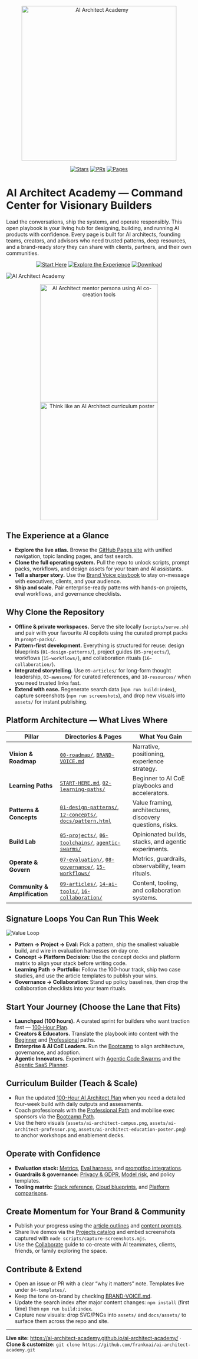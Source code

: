 <p align="center"><img src="assets/logo.svg" width="420" alt="AI Architect Academy"></p>

<p align="center">
  <a href="https://github.com/frankxai/ai-architect-academy/stargazers"><img alt="Stars" src="https://img.shields.io/github/stars/frankxai/ai-architect-academy?style=flat-square"></a>
  <a href="https://github.com/frankxai/ai-architect-academy/pulls"><img alt="PRs" src="https://img.shields.io/badge/PRs-welcome-cyan?style=flat-square"></a>
  <a href="https://ai-architect-academy.github.io/ai-architect-academy/"><img alt="Pages" src="https://img.shields.io/badge/Pages-live-green?style=flat-square"></a>
</p>

# AI Architect Academy — Command Center for Visionary Builders

Lead the conversations, ship the systems, and operate responsibly. This open playbook is your living hub for designing, building, and running AI products with confidence. Every page is built for AI architects, founding teams, creators, and advisors who need trusted patterns, deep resources, and a brand-ready story they can share with clients, partners, and their own communities.

<div align="center">
  <a href="START-HERE.md"><img alt="Start Here" src="https://img.shields.io/badge/Start-Now-cyan?style=for-the-badge"></a>
  <a href="docs/experience.html"><img alt="Explore the Experience" src="https://img.shields.io/badge/Explore-Experience-purple?style=for-the-badge"></a>
  <a href="https://github.com/frankxai/ai-architect-academy/archive/refs/heads/main.zip"><img alt="Download" src="https://img.shields.io/badge/Clone-Repo-black?style=for-the-badge"></a>
</div>

![AI Architect Academy](assets/ai-architect-campus.png)

<p align="center">
  <img src="assets/ai-architect-professor.png" alt="AI Architect mentor persona using AI co-creation tools" width="320">
  <img src="assets/ai-architect-education-poster.png" alt="Think like an AI Architect curriculum poster" width="320">
</p>

## The Experience at a Glance
- **Explore the live atlas.** Browse the [GitHub Pages site](https://ai-architect-academy.github.io/ai-architect-academy/) with unified navigation, topic landing pages, and fast search.
- **Clone the full operating system.** Pull the repo to unlock scripts, prompt packs, workflows, and design assets for your team and AI assistants.
- **Tell a sharper story.** Use the [Brand Voice playbook](BRAND-VOICE.md) to stay on-message with executives, clients, and your audience.
- **Ship and scale.** Pair enterprise-ready patterns with hands-on projects, eval workflows, and governance checklists.

## Why Clone the Repository
- **Offline & private workspaces.** Serve the site locally (`scripts/serve.sh`) and pair with your favourite AI copilots using the curated prompt packs in `prompt-packs/`.
- **Pattern-first development.** Everything is structured for reuse: design blueprints (`01-design-patterns/`), project guides (`05-projects/`), workflows (`15-workflows/`), and collaboration rituals (`16-collaboration/`).
- **Integrated storytelling.** Use `09-articles/` for long-form thought leadership, `03-awesome/` for curated references, and `10-resources/` when you need trusted links fast.
- **Extend with ease.** Regenerate search data (`npm run build:index`), capture screenshots (`npm run screenshots`), and drop new visuals into `assets/` for instant publishing.

## Platform Architecture — What Lives Where
| Pillar | Directories & Pages | What You Gain |
| --- | --- | --- |
| **Vision & Roadmap** | [`00-roadmap/`](00-roadmap/), [`BRAND-VOICE.md`](BRAND-VOICE.md) | Narrative, positioning, experience strategy. |
| **Learning Paths** | [`START-HERE.md`](START-HERE.md), [`02-learning-paths/`](02-learning-paths/) | Beginner to AI CoE playbooks and accelerators. |
| **Patterns & Concepts** | [`01-design-patterns/`](01-design-patterns/), [`12-concepts/`](12-concepts/), [`docs/pattern.html`](docs/pattern.html) | Value framing, architectures, discovery questions, risks. |
| **Build Lab** | [`05-projects/`](05-projects/), [`06-toolchains/`](06-toolchains/), [`agentic-swarms/`](agentic-swarms/) | Opinionated builds, stacks, and agentic experiments. |
| **Operate & Govern** | [`07-evaluation/`](07-evaluation/), [`08-governance/`](08-governance/), [`15-workflows/`](15-workflows/) | Metrics, guardrails, observability, team rituals. |
| **Community & Amplification** | [`09-articles/`](09-articles/), [`14-ai-tools/`](14-ai-tools/), [`16-collaboration/`](16-collaboration/) | Content, tooling, and collaboration systems. |

## Signature Loops You Can Run This Week
![Value Loop](assets/value-loop.svg)
- **Pattern → Project → Eval:** Pick a pattern, ship the smallest valuable build, and wire in evaluation harnesses on day one.
- **Concept → Platform Decision:** Use the concept decks and platform matrix to align your stack before writing code.
- **Learning Path → Portfolio:** Follow the 100-hour track, ship two case studies, and use the article templates to publish your wins.
- **Governance → Collaboration:** Stand up policy baselines, then drop the collaboration checklists into your team rituals.

## Start Your Journey (Choose the Lane that Fits)
- **Launchpad (100 hours).** A curated sprint for builders who want traction fast — [100-Hour Plan](02-learning-paths/100-hour-ai-architect.md).
- **Creators & Educators.** Translate the playbook into content with the [Beginner](02-learning-paths/beginner.md) and [Professional](02-learning-paths/professional.md) paths.
- **Enterprise & AI CoE Leaders.** Run the [Bootcamp](02-learning-paths/bootcamp.md) to align architecture, governance, and adoption.
- **Agentic Innovators.** Experiment with [Agentic Code Swarms](agentic-swarms/README.md) and the [Agentic SaaS Planner](05-projects/agentic-saas-planner.md).

## Curriculum Builder (Teach & Scale)
- Run the updated [100-Hour AI Architect Plan](02-learning-paths/100-hour-ai-architect.md) when you need a detailed four-week build with daily outputs and assessments.
- Coach professionals with the [Professional Path](02-learning-paths/professional.md) and mobilise exec sponsors via the [Bootcamp Path](02-learning-paths/bootcamp.md).
- Use the hero visuals (`assets/ai-architect-campus.png`, `assets/ai-architect-professor.png`, `assets/ai-architect-education-poster.png`) to anchor workshops and enablement decks.

## Operate with Confidence
- **Evaluation stack:** [Metrics](07-evaluation/metrics.md), [Eval harness](07-evaluation/eval-harness.md), and [promptfoo integrations](05-projects/evals-langfuse.md).
- **Guardrails & governance:** [Privacy & GDPR](08-governance/privacy-gdpr.md), [Model risk](08-governance/model-risk.md), and policy templates.
- **Tooling matrix:** [Stack reference](06-toolchains/stack-reference.md), [Cloud blueprints](docs/clouds.html), and [Platform comparisons](docs/platforms.html).

## Create Momentum for Your Brand & Community
- Publish your progress using the [article outlines](09-articles/) and [content prompts](prompt-packs/).
- Share live demos via the [Projects catalog](docs/projects.html) and embed screenshots captured with `node scripts/capture-screenshots.mjs`.
- Use the [Collaborate](docs/collaborate.html) guide to co-create with AI teammates, clients, friends, or family exploring the space.

## Contribute & Extend
- Open an issue or PR with a clear “why it matters” note. Templates live under `04-templates/`.
- Keep the tone on-brand by checking [BRAND-VOICE.md](BRAND-VOICE.md).
- Update the search index after major content changes: `npm install` (first time) then `npm run build:index`.
- Capture new visuals: drop SVG/PNGs into `assets/` and `docs/assets/` to surface them across the repo and site.

---

**Live site:** https://ai-architect-academy.github.io/ai-architect-academy/ · **Clone & customize:** `git clone https://github.com/frankxai/ai-architect-academy.git`


